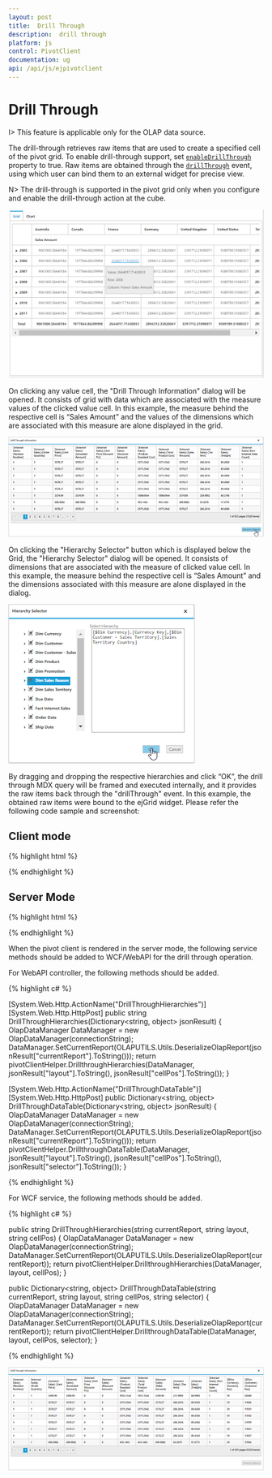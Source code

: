 ```yaml
---
layout: post
title:  Drill Through
description:  drill through
platform: js
control: PivotClient
documentation: ug
api: /api/js/ejpivotclient
---
```


# Drill Through

I> This feature is applicable only for the OLAP data source.

The drill-through retrieves raw items that are used to create a specified cell of the pivot grid. To enable drill-through support, set [`enableDrillThrough`](/api/js/ejpivotgrid#members:enabledrillthrough) property to true. Raw items are obtained through the [`drillThrough`](/api/js/ejpivotclient#events:drillthrough) event, using which user can bind them to an external widget for precise view.

N> The drill-through is supported in the pivot grid only when you configure and enable the drill-through action at the cube. 

![](DrillThrough_images/pivotclient.png)

On clicking any value cell, the "Drill Through Information" dialog will be opened. It consists of grid with data which are associated with the measure values of the clicked value cell. In this example, the measure behind the respective cell is “Sales Amount” and the values of the dimensions which are associated with this measure are alone displayed in the grid.

![](DrillThrough_images/DrillThroughData.png)

On clicking the "Hierarchy Selector" button which is displayed below the Grid, the "Hierarchy Selector" dialog will be opened. It consists of dimensions that are associated with the measure of clicked value cell. In this example, the measure behind the respective cell is “Sales Amount” and the dimensions associated with this measure are alone displayed in the dialog.   

![](DrillThrough_images/hierarchy_selector.png)

By dragging and dropping the respective hierarchies and click “OK”, the drill through MDX query will be framed and executed internally, and it provides the raw items back through the "drillThrough" event. In this example, the obtained raw items were bound to the ejGrid widget. Please refer the following code sample and screenshot:

## Client mode

{% highlight html %}

<!--Create a tag which acts as a container for PivotClient-->
<div id="PivotClient1"></div>

<script type="text/javascript">
    $(function() {
        $("#PivotClient1").ejPivotClient({
            //...
            enableDrillThrough : true, drillThrough: "drilledData"
        });
    });
    function drilledData(args) {
        $(".e-dialog, .e-clientDialog, .e-tableDlg").remove();
        gridData = JSON.parse(args.data);
        var dialogContent = ej.buildTag("div#" + this._id + "_tableDlg.e-tableDlg", $("<div id=\"Grid1\"></div>"))[0].outerHTML;
        var dialogFooter = ej.buildTag("div", ej.buildTag("button#btnOK.e-dialogBtnOK", "Hierarchy Selector")[0].outerHTML, { "float": "right", "margin": "-5px 0 6px" })[0].outerHTML
        ejDialog = ej.buildTag("div#clientDialog.e-clientDialog", dialogContent + dialogFooter, { "opacity": "1" }).attr("title", "Drill Through Information")[0].outerHTML;
        $(ejDialog).appendTo("#" + this._id);
        $("#btnOK").ejButton().css({ margin: "30px 0 20px 0" });
        $("#Grid1").ejGrid({
            dataSource: gridData,
            allowPaging: true,
            allowTextWrap: true,
            pageSettings: { pageSize: 8 }
        });
        this.element.find(".e-clientDialog").ejDialog({ width: "70%", content: "#" + this._id, enableResize: false, close: ej.proxy(ej.Pivot.closePreventPanel, this) });
        var pivotClient = $("#" + this._id).data("ejPivotClient");
        $("#btnOK").click(function () {
            ej.Pivot.openHierarchySelector(pivotClient);
        });
    }
</script>

{% endhighlight %}

## Server Mode

{% highlight html %}

<!--Create a tag which acts as a container for PivotClient-->
<div id="PivotClient1"></div>

<script type="text/javascript">
    $(function() {
        $("#PivotClient1").ejPivotClient({
            //...
            enableDrillThrough : true, drillThrough: "drilledData"
        });
    });
    function drilledData(args) {
        $(".e-dialog, .e-clientDialog, .e-tableDlg").remove();
        gridData = ej.isNullOrUndefined(args.data.d) ? JSON.parse(args.data.DrillDataTable) : JSON.parse(args.data.d[1].Value);
        var dialogContent = ej.buildTag("div#" + this._id + "_tableDlg.e-tableDlg", $("<div id=\"Grid1\"></div>"))[0].outerHTML;
        var dialogFooter = ej.buildTag("div", ej.buildTag("button#btnOK.e-dialogBtnOK", "Hierarchy Selector")[0].outerHTML, { "float": "right", "margin": "-5px 0 6px" })[0].outerHTML
        ejDialog = ej.buildTag("div#clientDialog.e-clientDialog", dialogContent + dialogFooter, { "opacity": "1" }).attr("title", "Drill Through Information")[0].outerHTML;
        $(ejDialog).appendTo("#" + this._id);
        $("#btnOK").ejButton().css({ margin: "30px 0 20px 0" });
        $("#Grid1").ejGrid({
            dataSource: gridData,
            allowPaging: true,
            allowTextWrap: true,
            pageSettings: { pageSize: 8 }
        });
        this.element.find(".e-clientDialog").ejDialog({ width: "70%", content: "#" + this._id, enableResize: false, close: ej.proxy(ej.Pivot.closePreventPanel, this) });
        var pivotClient = this;
        $("#btnOK").click(function () {
            $(".e-dialog, .e-clientDialog, .e-tableDlg").remove();
            if (pivotClient.model.operationalMode == ej.PivotGrid.OperationalMode.ServerMode) {
                pivotClient._waitingPopup.show()
                pivotClient.doAjaxPost("POST", pivotClient.model.url + "/" + pivotClient.model.serviceMethodSettings.drillThroughHierarchies, JSON.stringify({ "currentReport": pivotClient.currentReport, "layout": pivotClient.model.layout, "cellPos": "", "customObject": JSON.stringify(pivotClient.model.customObject) }), function (args) {
                    ej.Pivot.openHierarchySelector(pivotClient, args);
                })
            }
        });
    }
</script>

{% endhighlight %}

When the pivot client is rendered in the server mode, the following service methods should be added to WCF/WebAPI for the drill through operation.

For WebAPI controller, the following methods should be added.

{% highlight c# %}

[System.Web.Http.ActionName("DrillThroughHierarchies")]
[System.Web.Http.HttpPost]
public string DrillThroughHierarchies(Dictionary<string, object> jsonResult)
{
    OlapDataManager DataManager = new OlapDataManager(connectionString);              
    DataManager.SetCurrentReport(OLAPUTILS.Utils.DeserializeOlapReport(jsonResult["currentReport"].ToString()));
    return pivotClientHelper.DrillthroughHierarchies(DataManager, jsonResult["layout"].ToString(), jsonResult["cellPos"].ToString());
}

[System.Web.Http.ActionName("DrillThroughDataTable")]
[System.Web.Http.HttpPost]
public Dictionary<string, object> DrillThroughDataTable(Dictionary<string, object> jsonResult)
{
    OlapDataManager DataManager = new OlapDataManager(connectionString);
    DataManager.SetCurrentReport(OLAPUTILS.Utils.DeserializeOlapReport(jsonResult["currentReport"].ToString()));
    return pivotClientHelper.DrillthroughDataTable(DataManager, jsonResult["layout"].ToString(), jsonResult["cellPos"].ToString(), jsonResult["selector"].ToString());
}  

{% endhighlight %}

For WCF service, the following methods should be added.

{% highlight c# %}

public string DrillThroughHierarchies(string currentReport, string layout, string cellPos)
{
    OlapDataManager DataManager = new OlapDataManager(connectionString);
    DataManager.SetCurrentReport(OLAPUTILS.Utils.DeserializeOlapReport(currentReport));
    return pivotClientHelper.DrillthroughHierarchies(DataManager, layout, cellPos);
}

public Dictionary<string, object> DrillThroughDataTable(string currentReport, string layout, string cellPos, string selector)
{
    OlapDataManager DataManager = new OlapDataManager(connectionString);
    DataManager.SetCurrentReport(OLAPUTILS.Utils.DeserializeOlapReport(currentReport));
    return pivotClientHelper.DrillthroughDataTable(DataManager, layout, cellPos, selector);
}

{% endhighlight %}


![](DrillThrough_images/drill_data.png)
